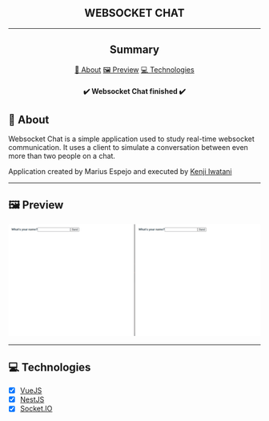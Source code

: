 <section align="center">
    <h1>WEBSOCKET CHAT</h1>
</section>

---

<h2 align="center">Summary</h2>

<p align="center">
    <a href="#about">📙 About</a>
    <a href="#preview">🖼️ Preview</a>
    <a href="#technologies">💻 Technologies</a>
</p>

<h4 align="center">
   ✔️ Websocket Chat finished ✔️
</h4>

<H2 id="about">📙 About</H2>

<p>Websocket Chat is a simple application used to study real-time websocket communication. It uses a client to simulate a conversation between even more than two people on a chat.</p>

<p>Application created by Marius Espejo and executed by <a href="https://www.linkedin.com/in/kleverson-kenji-iwatani/">Kenji Iwatani</a></p>

---

<H2 id="preview">🖼️ Preview</H2>

<section align="center">
    <img alt="websocket chat overview" src="preview.gif"/>
</section>

---

<H2 id="technologies">💻 Technologies</H2>

- [x] <a href="https://vuejs.org/">VueJS</a>
- [x] <a href="https://nestjs.com/">NestJS</a>
- [x] <a href="https://socket.io/">Socket.IO</a>